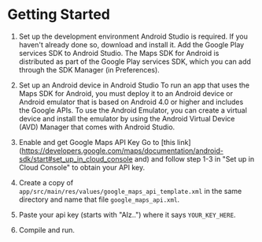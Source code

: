 # Getting Started

1. Set up the development environment
Android Studio is required. If you haven't already done so, download and install it.
Add the Google Play services SDK to Android Studio. The Maps SDK for Android is distributed as part of the Google Play services SDK, which you can add through the SDK Manager (in Preferences).

2. Set up an Android device in Android Studio
To run an app that uses the Maps SDK for Android, you must deploy it to an Android device or Android emulator that is based on Android 4.0 or higher and includes the Google APIs.
To use the Android Emulator, you can create a virtual device and install the emulator by using the Android Virtual Device (AVD) Manager that comes with Android Studio.

3. Enable and get Google Maps API Key
Go to [this link](https://developers.google.com/maps/documentation/android-sdk/start#set_up_in_cloud_console and) and follow step 1-3 in "Set up in Cloud Console" to obtain your API key.

4. Create a copy of `app/src/main/res/values/google_maps_api_template.xml` in the same directory and name that file `google_maps_api.xml`.

5. Paste your api key (starts with "AIz..") where it says `YOUR_KEY_HERE`.

6. Compile and run.